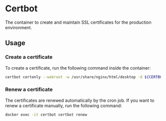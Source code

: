 # Certbot

The container to create and maintain SSL certificates for the production environment.

## Usage

### Create a certificate

To create a certificate, run the following command inside the container:

```bash
certbot certonly --webroot -w /usr/share/nginx/html/desktop -d ${CERTBOT_DOMAIN} -m ${CERTBOT_EMAIL}
```

### Renew a certificate

The certificates are renewed automatically by the cron job. If you want to renew a certificate manually, run the following command:

```bash
docker exec -it certbot certbot renew
```
